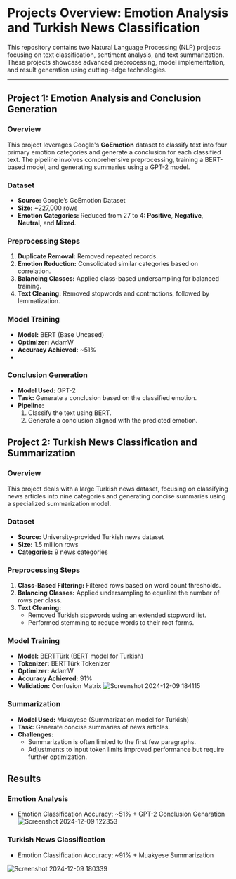 # **Projects Overview: Emotion Analysis and Turkish News Classification**

This repository contains two Natural Language Processing (NLP) projects focusing on text classification, sentiment analysis, and text summarization. These projects showcase advanced preprocessing, model implementation, and result generation using cutting-edge technologies.

---

## **Project 1: Emotion Analysis and Conclusion Generation**

### **Overview**
This project leverages Google's **GoEmotion** dataset to classify text into four primary emotion categories and generate a conclusion for each classified text. The pipeline involves comprehensive preprocessing, training a BERT-based model, and generating summaries using a GPT-2 model.

### **Dataset**
- **Source:** Google’s GoEmotion Dataset  
- **Size:** ~227,000 rows  
- **Emotion Categories:** Reduced from 27 to 4: **Positive**, **Negative**, **Neutral**, and **Mixed**.  

### **Preprocessing Steps**
1. **Duplicate Removal:** Removed repeated records.  
2. **Emotion Reduction:** Consolidated similar categories based on correlation.  
3. **Balancing Classes:** Applied class-based undersampling for balanced training.  
4. **Text Cleaning:** Removed stopwords and contractions, followed by lemmatization.

### **Model Training**
- **Model:** BERT (Base Uncased)  
- **Optimizer:** AdamW  
- **Accuracy Achieved:** ~51%
- 

### **Conclusion Generation**
- **Model Used:** GPT-2  
- **Task:** Generate a conclusion based on the classified emotion.  
- **Pipeline:**  
  1. Classify the text using BERT.  
  2. Generate a conclusion aligned with the predicted emotion.


## **Project 2: Turkish News Classification and Summarization**

### **Overview**
This project deals with a large Turkish news dataset, focusing on classifying news articles into nine categories and generating concise summaries using a specialized summarization model.

### **Dataset**
- **Source:** University-provided Turkish news dataset  
- **Size:** 1.5 million rows  
- **Categories:** 9 news categories  

### **Preprocessing Steps**
1. **Class-Based Filtering:** Filtered rows based on word count thresholds.  
2. **Balancing Classes:** Applied undersampling to equalize the number of rows per class.  
3. **Text Cleaning:**  
   - Removed Turkish stopwords using an extended stopword list.  
   - Performed stemming to reduce words to their root forms.  

### **Model Training**
- **Model:** BERTTürk (BERT model for Turkish)  
- **Tokenizer:** BERTTürk Tokenizer  
- **Optimizer:** AdamW  
- **Accuracy Achieved:** 91%  
- **Validation:** Confusion Matrix
![Screenshot 2024-12-09 184115](https://github.com/user-attachments/assets/5222dbca-9ec6-4dd0-b2f1-e7822f93b8aa)

### **Summarization**
- **Model Used:** Mukayese (Summarization model for Turkish)  
- **Task:** Generate concise summaries of news articles.  
- **Challenges:**  
  - Summarization is often limited to the first few paragraphs.  
  - Adjustments to input token limits improved performance but require further optimization.  



## **Results**
### **Emotion Analysis**
- Emotion Classification Accuracy: ~51%  + GPT-2 Conclusion Genaration
![Screenshot 2024-12-09 122353](https://github.com/user-attachments/assets/62a00d5d-0441-4f58-9f87-b4eb96a1dfaa)


### **Turkish News Classification**
- Emotion Classification Accuracy: ~91%  + Muakyese Summarization

![Screenshot 2024-12-09 180339](https://github.com/user-attachments/assets/98c898e6-a72b-43c9-9e46-3a29aeb0fb29)

